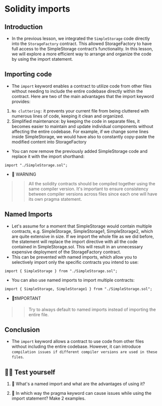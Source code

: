 # Solidity imports

## Introduction
- In the previous lesson, we integrated the `SimpleStorage` code directly into the `StorageFactory` contract. This allowed StorageFactory to have full access to the SimpleStorage contract’s functionality. In this lesson, we will explore a more efficient way to arrange and organize the code by using the import statement.

## Importing code
- The `import` keyword enables a contract to utilize code from other files without needing to include the entire codebase directly within the contract. Here are two of the main advantages that the import keyword provides:
1. `No cluttering:` it prevents your current file from being cluttered with numerous lines of code, keeping it clean and organized.
2. Simplified maintenance: by keeping the code in separate files, it becomes easier to maintain and update individual components without affecting the entire codebase. For example, if we change some lines inside SimpleStorage, we would have also to constantly copy-paste the modified content into StorageFactory

- You can now remove the previously added SimpleStorage code and replace it with the import shorthand:

```
import "./SimpleStorage.sol";
```

- 🚧 WARNING
>> All the solidity contracts should be compiled together using the same compiler version. It's important to ensure consistency between compiler versions across files since each one will have its own pragma statement.

## Named Imports
- Let's assume for a moment that SimpleStorage would contain multiple contracts, e.g. SimpleStorage, SimpleStorage1, SimpleStorage2, which are quite extensive in size. If we import the whole file as we did before, the statement will replace the import directive with all the code contained in SimpleStorage.sol. This will result in an unnecessary expensive deployment of the StorageFactory contract.
- This can be prevented with named imports, which allow you to selectively import only the specific contracts you intend to use:

```
import { SimpleStorage } from "./SimpleStorage.sol";
```

- You can also use named imports to import multiple contracts:

```
import { SimpleStorage, SimpleStorage1 } from "./SimpleStorage.sol";
```

- 👀❗IMPORTANT
>> Try to always default to named imports instead of importing the entire file.

## Conclusion
- The `import` keyword allows a contract to use code from other files without including the entire codebase. However, it can introduce `compilation issues if different compiler versions are used in these files`.

## 🧑‍💻 Test yourself
1. 📕 What's a named import and what are the advantages of using it?

2. 📕 In which way the pragma keyword can cause issues while using the import statement? Make 2 examples.
